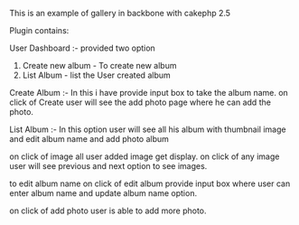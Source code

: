 This is an example of gallery in backbone with cakephp 2.5

Plugin contains:

User Dashboard :- provided two option 
1) Create new album - To create new album
2) List Album - list the User created album

Create Album :-
In this i have provide input box to take the album name.
on click of Create user will see the add photo page  where he can add the photo.

List Album :- In this option user will see all his album with thumbnail image  and edit album name and add photo album

on click of image all user added image get display. on click of any image user will see previous and next option to see images.

to edit album name on click of edit album provide input box where user can enter album name and update album name option. 

on click of add photo user is able to add more photo. 
